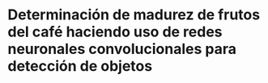 # Determinación de madurez de frutos del café haciendo uso de redes neuronales convolucionales para detección de objetos

